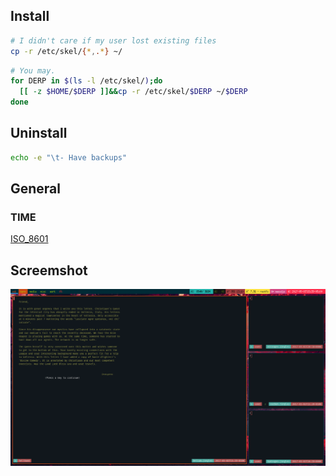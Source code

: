 ## Install
```bash
# I didn't care if my user lost existing files
cp -r /etc/skel/{*,.*} ~/
```
```bash
# You may.
for DERP in $(ls -l /etc/skel/);do
  [[ -z $HOME/$DERP ]]&&cp -r /etc/skel/$DERP ~/$DERP
done
```
## Uninstall
```bash
echo -e "\t- Have backups"
```
## General
### TIME
[ISO_8601](https://www.startpage.com/do/dsearch?query=ISO+8601)
## Screemshot
![Screenshot](screen.png)

